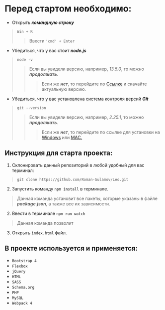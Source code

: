 # Перед стартом необходимо:
* Открыть ***командную строку***
> `Win + R`
>>Ввести `'cmd' + Enter`

* Убедиться, что у вас стоит ***node.js***
>`node -v`
>>Если вы увидели версию, например, _13.5.0_, то можно ***продолжать***.
>>>Если же ***нет***, то перейдите по [Ссылке](https://nodejs.org/en/) и скачайте актуальную версию.
 
* Убедиться, что у вас установлена система контроля версий ***Git***
> `git --version`
>>Если вы увидели версию, например, _2.25.1_, то можно ***продолжать***.
>>> Если же ***нет***, то перейдите по ссылке для установки на [Windows](https://gitforwindows.org/) или [MAC.](https://git-scm.com/download/mac)


## Инструкция для старта проекта:

1. Склонировать данный репозиторий в любой удобный для вас терминал:
> `git clone https://github.com/Roman-Gulamov/Leo.git`

2. Запустить команду `npm install` в терминале. 
> Данная команда установит все пакеты, которые указаны в файле
***package.json***, а также все их зависимости.

2. Ввести в терминале `npm run watch`
> Данная команда позволит

3. Открыть `index.html` файл.
## В проекте используется и применяется:

* `Bootstrap 4`
* `Flexbox`
* `jQuery`
* `HTML`
* `SASS`
* `Schema.org`
* `PHP`
* `MySQL`
* `Webpack 4`

